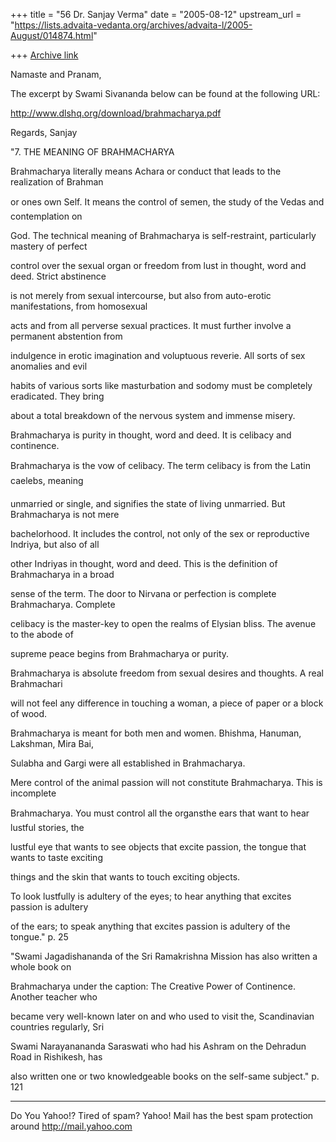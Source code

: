 +++
title = "56 Dr. Sanjay Verma"
date = "2005-08-12"
upstream_url = "https://lists.advaita-vedanta.org/archives/advaita-l/2005-August/014874.html"

+++
[Archive link](https://lists.advaita-vedanta.org/archives/advaita-l/2005-August/014874.html)

Namaste and Pranam,

The excerpt by Swami Sivananda below can be found at the following URL:

http://www.dlshq.org/download/brahmacharya.pdf

Regards,
Sanjay


"7. THE MEANING OF BRAHMACHARYA

Brahmacharya literally means Achara or conduct that leads to the realization of Brahman

or ones own Self. It means the control of semen, the study of the Vedas and contemplation on

God. The technical meaning of Brahmacharya is self-restraint, particularly mastery of perfect

control over the sexual organ or freedom from lust in thought, word and deed. Strict abstinence

is not merely from sexual intercourse, but also from auto-erotic manifestations, from homosexual

acts and from all perverse sexual practices. It must further involve a permanent abstention from

indulgence in erotic imagination and voluptuous reverie. All sorts of sex anomalies and evil

habits of various sorts like masturbation and sodomy must be completely eradicated. They bring

about a total breakdown of the nervous system and immense misery.

Brahmacharya is purity in thought, word and deed. It is celibacy and continence.

Brahmacharya is the vow of celibacy. The term celibacy is from the Latin caelebs, meaning

unmarried or single, and signifies the state of living unmarried. But Brahmacharya is not mere

bachelorhood. It includes the control, not only of the sex or reproductive Indriya, but also of all

other Indriyas in thought, word and deed. This is the definition of Brahmacharya in a broad

sense of the term. The door to Nirvana or perfection is complete Brahmacharya. Complete

celibacy is the master-key to open the realms of Elysian bliss. The avenue to the abode of

supreme peace begins from Brahmacharya or purity.

Brahmacharya is absolute freedom from sexual desires and thoughts. A real Brahmachari

will not feel any difference in touching a woman, a piece of paper or a block of wood.

Brahmacharya is meant for both men and women. Bhishma, Hanuman, Lakshman, Mira Bai,

Sulabha and Gargi were all established in Brahmacharya.

Mere control of the animal passion will not constitute Brahmacharya. This is incomplete

Brahmacharya. You must control all the organsthe ears that want to hear lustful stories, the

lustful eye that wants to see objects that excite passion, the tongue that wants to taste exciting

things and the skin that wants to touch exciting objects.

To look lustfully is adultery of the eyes; to hear anything that excites passion is adultery

of the ears; to speak anything that excites passion is adultery of the tongue." p. 25



"Swami Jagadishananda of the Sri Ramakrishna Mission has also written a whole book on

Brahmacharya under the caption: The Creative Power of Continence. Another teacher who

became very well-known later on and who used to visit the, Scandinavian countries regularly, Sri

Swami Narayanananda Saraswati who had his Ashram on the Dehradun Road in Rishikesh, has

also written one or two knowledgeable books on the self-same subject." p. 121


__________________________________________________
Do You Yahoo!?
Tired of spam?  Yahoo! Mail has the best spam protection around 
http://mail.yahoo.com 

